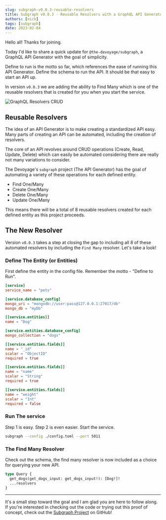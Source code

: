```yaml
---
slug: subgraph-v0.0.3-reusable-resolvers
title: Subgraph v0.0.3 - Reusable Resolvers with a GraphQL API Generator Built in Rust
authors: [nick]
tags: [subgraph]
date: 2023-02-04
---
```


Hello all! Thanks for joining.

Today I'd like to share a quick update for `@the-devoyage/subgraph`, a GraphQL API Generator with the goal of simplicity. 

Define to run is the motto so far, which references the ease of running this API Generator. Define the schema to run the API. It should be that easy to start an API up.

In version `v0.0.3` we are adding the ability to Find Many which is one of the reusable resolvers that is created for you when you start the service. 

![GraphQL Resolvers CRUD](https://res.cloudinary.com/the-devoyage/image/upload/v1675543551/The-Devoyage/CRUD_GraphQL_aaooqr.png)

## Reusable Resolvers

The idea of an API Generator is to make creating a standardized API easy. Many parts of creating an API can be automated, including the creation of resolvers. 

The core of an API revolves around CRUD operations (Create, Read, Update, Delete) which can easily be automated considering there are really not many variations to consider.

The Devoyage's `subgraph` project (The API Generator) has the goal of automating a variety of these operations for each defined entity. 

- Find One/Many
- Create One/Many
- Delete One/Many
- Update One/Many

This means there will be a total of 8 reusable resolvers created for each defined entity as this project proceeds.

## The New Resolver

Version `v0.0.3` takes a step at closing the gap to including all 8 of these automated resolvers by including the `Find Many` resolver. Let's take a look!

### Define The Entity (or Entities)

First define the entity in the config file. Remember the motto - "Define to Run".

```toml
[service]
service_name = "pets"

[service.database_config]
mongo_uri = "mongodb://user:pass@127.0.0.1:27017/db"
mongo_db = "myDb"

[[service.entities]]
name = "Dog"

[service.entities.database_config]
mongo_collection = "dogs"

[[service.entities.fields]]
name = "_id"
scalar = "ObjectID"
required = true

[[service.entities.fields]]
name = "name"
scalar = "String"
required = true

[[service.entities.fields]]
name = "weight"
scalar = "Int"
required = false
```

### Run The service

Step 1 is easy. Step 2 is even easier. Start the service.

```bash
subgraph --config ./config.toml --port 5011
```

### The Find Many Resolver

Check out the schema, the find many resolver is now included as a choice for querying your new API.

```graphql
type Query {
  get_dogs(get_dogs_input: get_dogs_input!): [Dog!]!
  ...resolvers
}
```

---

It's a small step toward the goal and I am glad you are here to follow along. If you're interested in checking out the code or trying out this proof of concept, check out the [Subgraph Project](https://www.github.com/the-devoyage/subgraph) on GitHub!


